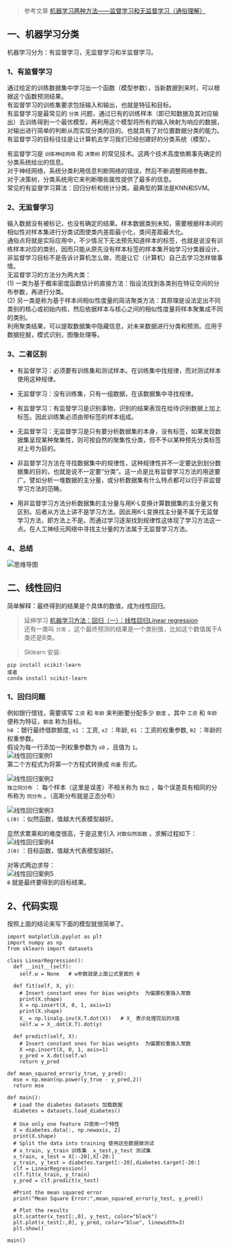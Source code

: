 >参考文章 [机器学习两种方法——监督学习和无监督学习（通俗理解）](http://blog.csdn.net/zb1165048017/article/details/48579677)

## 一、机器学习分类
机器学习分为：有监督学习，无监督学习和半监督学习。  

### 1、有监督学习
通过给定的训练数据集中学习出一个函数（模型参数），当新数据到来时，可以根据这个函数预测结果。  
有监督学习的训练集要求包括输入和输出，也就是特征和目标。  
有监督学习是最常见的 `分类` 问题，通过已有的训练样本（即已知数据及其对应输出）去训练得到一个最优模型，再利用这个模型将所有的输入映射为响应的数据，对输出进行简单的判断从而实现分类的目的。也就具有了对位置数据分类的能力。  
有监督学习的目标往往是让计算机去学习我们已经创建好的分类系统（模型）。  

有监督学习是 `训练神经网络` 和 `决策树` 的常见技术。这两个技术高度依赖事先确定的分类系统给出的信息。  
对于神经网络，系统分类利用信息判断网络的错误，然后不断调整网络参数。  
对于决策树，分类系统用它来判断哪些属性提供了最多的信息。  
常见的有监督学习算法：回归分析和统计分类。最典型的算法是KNN和SVM。  

### 2、无监督学习
输入数据没有被标记，也没有确定的结果。样本数据类别未知，需要根据样本间的相似性对样本集进行分类试图使类内差距最小化，类间差距最大化。  
通俗点将就是实际应用中，不少情况下无法预先知道样本的标签，也就是说没有训练样本对应的类别，因而只能从原先没有样本标签的样本集开始学习分类器设计。  
非监督学习目标不是告诉计算机怎么做，而是让它（计算机）自己去学习怎样做事情。  
无监督学习的方法分为两大类：  
(1) 一类为基于概率密度函数估计的直接方法：指设法找到各类别在特征空间的分布参数，再进行分类。  
(2) 另一类是称为基于样本间相似性度量的简洁聚类方法：其原理是设法定出不同类别的核心或初始内核，然后依据样本与核心之间的相似性度量将样本聚集成不同的类别。  
利用聚类结果，可以提取数据集中隐藏信息，对未来数据进行分类和预测。应用于数据挖掘，模式识别，图像处理等。  

### 3、二者区别
* 有监督学习：必须要有训练集和测试样本。在训练集中找规律，而对测试样本使用这种规律。     
* 无监督学习：没有训练集，只有一组数据，在该数据集中寻找规律。  

* 有监督学习：有监督学习是识别事物，识别的结果表现在给待识别数据上加上标签。因此训练集必须由带标签的样本组成。  
* 无监督学习：无监督学习是只有要分析数据集的本身，没有标签，如果发现数据集呈现某种聚集性，则可按自然的聚集性分类，但不予以某种预先分类标签对上号为目的。  

* 非监督学习方法在寻找数据集中的规律性，这种规律性并不一定要达到划分数据集的目的，也就是说不一定要“分类”。这一点是比有监督学习方法的用途要广。譬如分析一堆数据的主分量，或分析数据集有什么特点都可以归于非监督学习方法的范畴。  

* 用非监督学习方法分析数据集的主分量与用K-L变换计算数据集的主分量又有区别。后者从方法上讲不是学习方法。因此用K-L变换找主分量不属于无监督学习方法，即方法上不是。而通过学习逐渐找到规律性这体现了学习方法这一点。在人工神经元网络中寻找主分量的方法属于无监督学习方法。   

### 4、总结
![思维导图](https://github.com/pingan8787/Leo_MachineLearing/blob/master/1-Python/4-%E3%80%8A%E5%94%90%E5%AE%87%E8%BF%AApython%E6%95%B0%E6%8D%AE%E5%88%86%E6%9E%90%E3%80%8B/images/5_0_%E6%80%9D%E7%BB%B4%E5%AF%BC%E5%9B%BE.png?raw=true)   



## 二、线性回归
简单解释：最终得到的结果是个具体的数值，成为线性回归。  
>延伸学习 [机器学习方法：回归（一）：线性回归Linear regression](blog.csdn.net/xbinworld/article/details/43919445)    
还有一类叫 `分类` ，这个最终预测的结果是一个类别值，比如这个数值属于A类还是B类。    

>Sklearn 安装:  
```
pip install scikit-learn
或者  
conda install scikit-learn
```

### 1、回归问题
例如银行借钱，需要填写 `工资` 和 `年龄` 来判断要分配多少 `额度` ，其中 `工资` 和 `年龄` 便称为特征，`额度` 称为目标。  
`hθ` ：银行最终借款额度, `x1` ：工资, `x2` ：年龄, `θ1` ：工资的权重参数, `θ2` ：年龄的权重参数。  
假设为每一行添加一列权重参数为 `x0` ，且值为 `1`。   
![线性回归案例1](https://github.com/pingan8787/Leo_MachineLearing/blob/master/1-Python/4-%E3%80%8A%E5%94%90%E5%AE%87%E8%BF%AApython%E6%95%B0%E6%8D%AE%E5%88%86%E6%9E%90%E3%80%8B/images/5_1_%E5%9B%9E%E5%BD%92%E7%AE%97%E6%B3%95%E7%BB%BC%E8%BF%B0.png?raw=true)   
第二个方程式为将第一个方程式转换成 `向量` 形式。   

![线性回归案例2](https://github.com/pingan8787/Leo_MachineLearing/blob/master/1-Python/4-%E3%80%8A%E5%94%90%E5%AE%87%E8%BF%AApython%E6%95%B0%E6%8D%AE%E5%88%86%E6%9E%90%E3%80%8B/images/5_2_%E5%9B%9E%E5%BD%92%E7%AE%97%E6%B3%95%E7%BB%BC%E8%BF%B0.png?raw=true)  
`独立同分布` ： 每个样本（这里是误差）不相关称为 `独立` ，每个误差具有相同的分布称为 `同分布` 。（高斯分布就是正态分布）   

![线性回归案例3](https://github.com/pingan8787/Leo_MachineLearing/blob/master/1-Python/4-%E3%80%8A%E5%94%90%E5%AE%87%E8%BF%AApython%E6%95%B0%E6%8D%AE%E5%88%86%E6%9E%90%E3%80%8B/images/5_3_%E5%9B%9E%E5%BD%92%E7%AE%97%E6%B3%95%E7%BB%BC%E8%BF%B0.png?raw=true)    
`L(θ)` ：似然函数，值越大代表模型越好。  
  
显然求累乘和的难度很高，于是这里引入 `对数似然函数` ，求解过程如下：  
![线性回归案例4](https://github.com/pingan8787/Leo_MachineLearing/blob/master/1-Python/4-%E3%80%8A%E5%94%90%E5%AE%87%E8%BF%AApython%E6%95%B0%E6%8D%AE%E5%88%86%E6%9E%90%E3%80%8B/images/5_4_%E5%9B%9E%E5%BD%92%E7%AE%97%E6%B3%95%E7%BB%BC%E8%BF%B0.png?raw=true)   
`J(θ)` ：目标函数，值越大代表模型越好。   

对等式两边求导：  
![线性回归案例5](https://github.com/pingan8787/Leo_MachineLearing/blob/master/1-Python/4-%E3%80%8A%E5%94%90%E5%AE%87%E8%BF%AApython%E6%95%B0%E6%8D%AE%E5%88%86%E6%9E%90%E3%80%8B/images/5_4_%E5%9B%9E%E5%BD%92%E7%AE%97%E6%B3%95%E7%BB%BC%E8%BF%B0.png?raw=true)   
`θ` 就是最终要得到的目标结果。  
 
## 2、代码实现
按照上面的结论来写下面的模型就很简单了。  
```
import matplotlib.pyplot as plt
import numpy as np
from sklearn import datasets

class LinearRegression():
  def __init__(self):
    self.w = None   # w参数就是上面公式里面的 θ

  def fit(self, X, y):
    # Insert constant ones for bias weights  为偏置权重插入常数
    print(X.shape)
    X = np.insert(X, 0, 1, axis=1)
    print(X.shape)
    X_ = np.linalg.inv(X.T.dot(X))   # X_ 表示处理完后的X值
    self.w = X_.dot(X.T).dot(y)

  def predict(self, X):
    # Insert constant ones for bias weights  为偏置权重插入常数
    X =np.insert(X, 0, 1, axis=1)
    y_pred = X.dot(self.w)
    return y_pred

def mean_squared_error(y_true, y_pred):
  mse = np.mean(np.power(y_true - y_pred,2))
  return mse

def main():
  # Load the diabetes datasets 加载数据
  diabetes = datasets.load_diabetes()

  # Use only one feature 只使用一个特性
  X = diabetes.data[:, np.newaxis, 2]
  print(X.shape)
  # Split the data into training 使用这些数据做测试
  # x_train, y_train 训练集  x_test,y_test 测试集
  x_train, x_test = X[:-20],X[-20:] 
  y_train, y_test = diabetes.target[:-20],diabetes.target[-20:]
  clf = LinearRegression()
  clf.fit(x_train, y_train)
  y_pred = clf.predict(x_test)

  #Print the mean squared error
  print("Mean Square Error:",mean_squared_error(y_test, y_pred))
  
  # Plot the results 
  plt.scatter(x_test[:,0], y_test, color="black")
  plt.plot(x_test[:,0], y_pred, color="blue", linewidth=3)
  plt.show()

main()
```